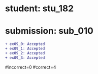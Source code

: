 # student: stu_182
# submission: sub_010

```diff
+ ex09_0: Accepted
+ ex09_1: Accepted
+ ex09_2: Accepted
+ ex09_3: Accepted
```
#incorrect=0
#correct=4
